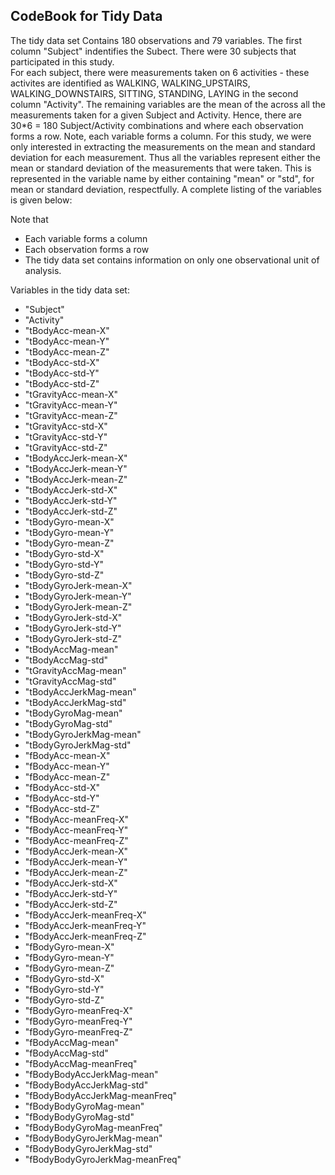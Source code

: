 
 
## CodeBook for Tidy Data
The tidy data set Contains 180 observations and 79 variables.  The first column "Subject" indentifies the Subect.  There were 30 subjects that participated in this study.  
For each subject, there were measurements taken on 6 activities - these activites are identified as WALKING, WALKING\_UPSTAIRS, WALKING\_DOWNSTAIRS, SITTING, STANDING, LAYING
in the second column "Activity".  The remaining variables are the mean of the across all the measurements taken for a given Subject and Activity.  Hence, there are 30*6 = 180 
Subject/Activity combinations and where each observation forms a row.  Note, each variable forms a column.  For this study, we were only interested in extracting the measurements 
on the mean and standard deviation for each measurement.  Thus all the variables represent either the mean or standard deviation of the measurements that were taken. This is represented in the variable name by either containing "mean" or "std", for mean or standard deviation, respectfully.  A complete listing of the variables is given below:        

Note that 

- Each variable forms a column
- Each observation forms a row
- The tidy data set contains information on only one observational unit of analysis. 


Variables in the tidy data set:

- "Subject"                       
- "Activity"                      
- "tBodyAcc-mean-X"               
- "tBodyAcc-mean-Y"               
- "tBodyAcc-mean-Z"               
- "tBodyAcc-std-X"               
- "tBodyAcc-std-Y"                
- "tBodyAcc-std-Z"                
- "tGravityAcc-mean-X"            
- "tGravityAcc-mean-Y"            
- "tGravityAcc-mean-Z"            
- "tGravityAcc-std-X"            
- "tGravityAcc-std-Y"            
- "tGravityAcc-std-Z"             
- "tBodyAccJerk-mean-X"           
- "tBodyAccJerk-mean-Y"           
- "tBodyAccJerk-mean-Z"           
- "tBodyAccJerk-std-X"           
- "tBodyAccJerk-std-Y"            
- "tBodyAccJerk-std-Z"            
- "tBodyGyro-mean-X"              
- "tBodyGyro-mean-Y"              
- "tBodyGyro-mean-Z"             
- "tBodyGyro-std-X"              
- "tBodyGyro-std-Y"              
- "tBodyGyro-std-Z"              
- "tBodyGyroJerk-mean-X"         
- "tBodyGyroJerk-mean-Y"         
- "tBodyGyroJerk-mean-Z"          
- "tBodyGyroJerk-std-X"          
- "tBodyGyroJerk-std-Y"           
- "tBodyGyroJerk-std-Z"           
- "tBodyAccMag-mean"              
- "tBodyAccMag-std"               
- "tGravityAccMag-mean"           
- "tGravityAccMag-std"           
- "tBodyAccJerkMag-mean"          
- "tBodyAccJerkMag-std"           
- "tBodyGyroMag-mean"             
- "tBodyGyroMag-std"              
- "tBodyGyroJerkMag-mean"         
- "tBodyGyroJerkMag-std"         
- "fBodyAcc-mean-X"               
- "fBodyAcc-mean-Y"               
- "fBodyAcc-mean-Z"               
- "fBodyAcc-std-X"                
- "fBodyAcc-std-Y"                
- "fBodyAcc-std-Z"               
- "fBodyAcc-meanFreq-X"           
- "fBodyAcc-meanFreq-Y"           
- "fBodyAcc-meanFreq-Z"           
- "fBodyAccJerk-mean-X"           
- "fBodyAccJerk-mean-Y"           
- "fBodyAccJerk-mean-Z"          
- "fBodyAccJerk-std-X"         
- "fBodyAccJerk-std-Y"          
- "fBodyAccJerk-std-Z"          
- "fBodyAccJerk-meanFreq-X"     
- "fBodyAccJerk-meanFreq-Y"     
- "fBodyAccJerk-meanFreq-Z"      
- "fBodyGyro-mean-X"            
- "fBodyGyro-mean-Y"            
- "fBodyGyro-mean-Z"             
- "fBodyGyro-std-X"              
- "fBodyGyro-std-Y"              
- "fBodyGyro-std-Z"              
- "fBodyGyro-meanFreq-X"         
- "fBodyGyro-meanFreq-Y"         
- "fBodyGyro-meanFreq-Z"         
- "fBodyAccMag-mean"              
- "fBodyAccMag-std"               
- "fBodyAccMag-meanFreq"         
- "fBodyBodyAccJerkMag-mean"      
- "fBodyBodyAccJerkMag-std"       
- "fBodyBodyAccJerkMag-meanFreq"
- "fBodyBodyGyroMag-mean"         
- "fBodyBodyGyroMag-std"          
- "fBodyBodyGyroMag-meanFreq"    
- "fBodyBodyGyroJerkMag-mean"    
- "fBodyBodyGyroJerkMag-std"     
- "fBodyBodyGyroJerkMag-meanFreq"